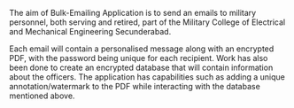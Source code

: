 The aim of Bulk-Emailing Application is to send an emails to military personnel, both serving and retired, part of the Military College of Electrical and Mechanical Engineering Secunderabad.

Each email will contain a personalised message along with an encrypted PDF, with the password being unique for each recipient. Work has also been done to create an encrypted database that will contain information about the officers. The application has capabilities such as adding a unique annotation/watermark to the PDF while interacting with the database mentioned above. 
